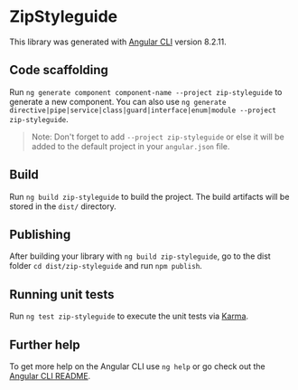 # ZipStyleguide

This library was generated with [Angular CLI](https://github.com/angular/angular-cli) version 8.2.11.

## Code scaffolding

Run `ng generate component component-name --project zip-styleguide` to generate a new component. You can also use `ng generate directive|pipe|service|class|guard|interface|enum|module --project zip-styleguide`.
> Note: Don't forget to add `--project zip-styleguide` or else it will be added to the default project in your `angular.json` file. 

## Build

Run `ng build zip-styleguide` to build the project. The build artifacts will be stored in the `dist/` directory.

## Publishing

After building your library with `ng build zip-styleguide`, go to the dist folder `cd dist/zip-styleguide` and run `npm publish`.

## Running unit tests

Run `ng test zip-styleguide` to execute the unit tests via [Karma](https://karma-runner.github.io).

## Further help

To get more help on the Angular CLI use `ng help` or go check out the [Angular CLI README](https://github.com/angular/angular-cli/blob/master/README.md).
